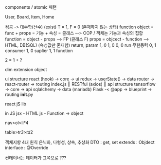 components / atomic 패턴

User, Board, Item, Home

컴공 -> 대수학(산수)
(exist) T = 1, F = 0 (존재하지 않는 상태)
function
object = func + props = 기능 + 속성 = 클래스 --> OOP / 객체는 기능과 속성의 집합
function = object - props --> FP (클래스 F)
props = objcect - function --> HTML, DB(SQL) (속성값만 존재함)
return, param
 1, 0    1, 0
 0, 0 run 무한동력
 0, 1 consumer
 1, 0 suplier
 1, 1 function 

2 = 1 + ?

dim
extension
object


ui structure
react (hook) -> core -> ui
redux -> userState() -> data
router -> react-router -> routing
index.js
  ||
RESTful (axios)
  ||
api structure
tensorflow -> core -> api
sqlalchemy -> data (mariadb)
Flask -< @app -> blueprint -> routing
__init__.py

react jS lib 

in JS
jsx - HTML
js - Function
-> object 

nav>ol>li*4

table>tr*3>td*2

객체지향 4대 원칙
은닉화, 다형성, 상속, 추상화
DTO : get, set 
extends : Objdect
interface : 
@Override 

컨테이너는 데이터가 그쪽으로 ??? 